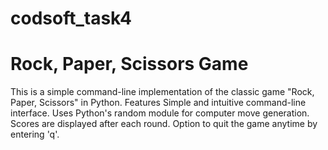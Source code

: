 # codsoft_task4
# Rock, Paper, Scissors Game

This is a simple command-line implementation of the classic game "Rock, Paper, Scissors" in Python.
Features
Simple and intuitive command-line interface.
Uses Python's random module for computer move generation.
Scores are displayed after each round.
Option to quit the game anytime by entering 'q'.

